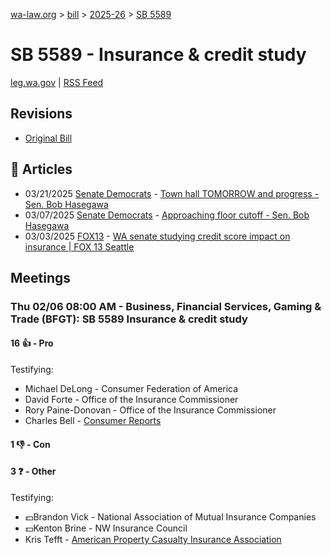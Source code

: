 [wa-law.org](/) > [bill](/bill/) > [2025-26](/bill/2025-26/) > [SB 5589](/bill/2025-26/sb/5589/)

# SB 5589 - Insurance & credit study
[leg.wa.gov](https://app.leg.wa.gov/billsummary?BillNumber=5589&Year=2025&Initiative=false) | [RSS Feed](./rss.xml)

## Revisions
* [Original Bill](1/)

## 📰 Articles
* 03/21/2025 [Senate Democrats](/org/senate_democrats/) - [Town hall TOMORROW and progress - Sen. Bob Hasegawa](https://senatedemocrats.wa.gov/hasegawa/2025/03/21/town-hall-tomorrow-and-progress/#:~:text=5589)
* 03/07/2025 [Senate Democrats](/org/senate_democrats/) - [Approaching floor cutoff - Sen. Bob Hasegawa](https://senatedemocrats.wa.gov/hasegawa/2025/03/06/approaching-floor-cutoff/#:~:text=5589)
* 03/03/2025 [FOX13](/org/fox13/) - [WA senate studying credit score impact on insurance | FOX 13 Seattle](https://www.fox13seattle.com/news/senate-bill-credit-score-insurance#:~:text=Senate%20Bill%205589)

## Meetings
### Thu 02/06 08:00 AM - Business, Financial Services, Gaming & Trade (BFGT): SB 5589 Insurance & credit study
#### 16 👍 - Pro
Testifying:
* Michael DeLong - Consumer Federation of America
* David Forte - Office of the Insurance Commissioner
* Rory Paine-Donovan - Office of the Insurance Commissioner
* Charles Bell - [Consumer Reports](/org/consumer_reports/)

#### 1 👎 - Con

#### 3 ❓ - Other
Testifying:
* 💵Brandon Vick - National Association of Mutual Insurance Companies
* 💵Kenton Brine - NW Insurance Council
* Kris Tefft - [American Property Casualty Insurance Association](/org/american_property_casualty_insurance_association/)
